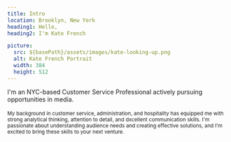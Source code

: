 ```yaml
---
title: Intro
location: Brooklyn, New York
heading1: Hello,
heading2: I'm Kate French

picture:
  src: ${basePath}/assets/images/kate-looking-up.png
  alt: Kate French Portrait
  width: 384
  height: 512
---
```


I'm an NYC-based Customer Service Professional actively pursuing opportunities in media.
<br/><br/>
<small>My background in customer service, administration, and hospitality has equipped me with strong analytical thinking, attention to detail, and dxcellent communication skills. I'm passionate about understanding audience needs and creating effective solutions, and I'm excited to bring these skills to your next venture.</small>
